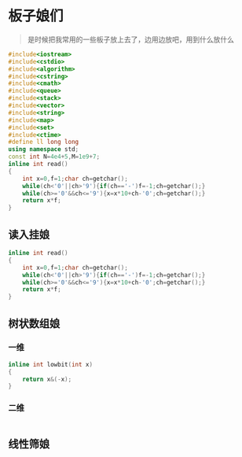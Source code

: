 # 板子娘们

>是时候把我常用的一些板子放上去了，边用边放吧，用到什么放什么

```c++
#include<iostream>
#include<cstdio>
#include<algorithm>
#include<cstring>
#include<cmath>
#include<queue>
#include<stack>
#include<vector>
#include<string>
#include<map>
#include<set>
#include<ctime>
#define ll long long
using namespace std;
const int N=4e4+5,M=1e9+7;
inline int read()
{
    int x=0,f=1;char ch=getchar();
    while(ch<'0'||ch>'9'){if(ch=='-')f=-1;ch=getchar();}
    while(ch>='0'&&ch<='9'){x=x*10+ch-'0';ch=getchar();}
    return x*f;
}
```

## 读入挂娘

```c++
inline int read()
{
    int x=0,f=1;char ch=getchar();
    while(ch<'0'||ch>'9'){if(ch=='-')f=-1;ch=getchar();}
    while(ch>='0'&&ch<='9'){x=x*10+ch-'0';ch=getchar();}
    return x*f;
}
```

## 树状数组娘

### 一维
```c++
inline int lowbit(int x)
{
    return x&(-x);
}
```
### 二维
```c++

```

## 线性筛娘

```